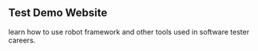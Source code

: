 ## Test Demo Website 
learn how to use robot framework and other tools used in software tester careers. 
